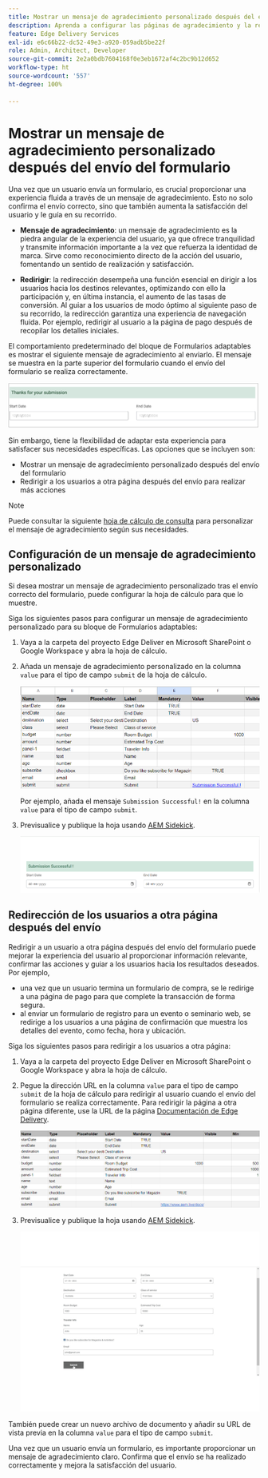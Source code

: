 ```yaml
---
title: Mostrar un mensaje de agradecimiento personalizado después del envío del formulario
description: Aprenda a configurar las páginas de agradecimiento y la redirección del bloque de Forms para optimizar la experiencia del usuario y optimizar sus recorridos.
feature: Edge Delivery Services
exl-id: e6c66b22-dc52-49e3-a920-059adb5be22f
role: Admin, Architect, Developer
source-git-commit: 2e2a0bdb7604168f0e3eb1672af4c2bc9b12d652
workflow-type: ht
source-wordcount: '557'
ht-degree: 100%

---
```


# Mostrar un mensaje de agradecimiento personalizado después del envío del formulario

Una vez que un usuario envía un formulario, es crucial proporcionar una experiencia fluida a través de un mensaje de agradecimiento. Esto no solo confirma el envío correcto, sino que también aumenta la satisfacción del usuario y le guía en su recorrido. 

- **Mensaje de agradecimiento**: un mensaje de agradecimiento es la piedra angular de la experiencia del usuario, ya que ofrece tranquilidad y transmite información importante a la vez que refuerza la identidad de marca. Sirve como reconocimiento directo de la acción del usuario, fomentando un sentido de realización y satisfacción.

- **Redirigir**: la redirección desempeña una función esencial en dirigir a los usuarios hacia los destinos relevantes, optimizando con ello la participación y, en última instancia, el aumento de las tasas de conversión. Al guiar a los usuarios de modo óptimo al siguiente paso de su recorrido, la redirección garantiza una experiencia de navegación fluida. Por ejemplo, redirigir al usuario a la página de pago después de recopilar los detalles iniciales.

El comportamiento predeterminado del bloque de Formularios adaptables es mostrar el siguiente mensaje de agradecimiento al enviarlo. El mensaje se muestra en la parte superior del formulario cuando el envío del formulario se realiza correctamente.

![mensaje de agradecimiento predeterminado](/help/edge/assets/thank-you-message.png)

Sin embargo, tiene la flexibilidad de adaptar esta experiencia para satisfacer sus necesidades específicas. Las opciones que se incluyen son:

- Mostrar un mensaje de agradecimiento personalizado después del envío del formulario
- Redirigir a los usuarios a otra página después del envío para realizar más acciones

>[!NOTE]
>
> Puede consultar la siguiente [hoja de cálculo de consulta](/help/edge/docs/forms/assets/enquiry.xlsx) para personalizar el mensaje de agradecimiento según sus necesidades.

## Configuración de un mensaje de agradecimiento personalizado

Si desea mostrar un mensaje de agradecimiento personalizado tras el envío correcto del formulario, puede configurar la hoja de cálculo para que lo muestre.

Siga los siguientes pasos para configurar un mensaje de agradecimiento personalizado para su bloque de Formularios adaptables:

1. Vaya a la carpeta del proyecto Edge Deliver en Microsoft SharePoint o Google Workspace y abra la hoja de cálculo.
1. Añada un mensaje de agradecimiento personalizado en la columna `value` para el tipo de campo `submit` de la hoja de cálculo.

   ![Mensaje de agradecimiento personalizado](/help/edge/docs/forms/assets/thankyou-custommessage.png)

   Por ejemplo, añada el mensaje `Submission Successful!` en la columna `value` para el tipo de campo `submit`.

1. Previsualice y publique la hoja usando [AEM Sidekick](https://www.aem.live/developer/tutorial#preview-and-publish-your-content).

   ![Mensaje de agradecimiento personalizado](/help/edge/docs/forms/assets/customized-thank-you-message.png)

## Redirección de los usuarios a otra página después del envío

Redirigir a un usuario a otra página después del envío del formulario puede mejorar la experiencia del usuario al proporcionar información relevante, confirmar las acciones y guiar a los usuarios hacia los resultados deseados. Por ejemplo,

- una vez que un usuario termina un formulario de compra, se le redirige a una página de pago para que complete la transacción de forma segura.
- al enviar un formulario de registro para un evento o seminario web, se redirige a los usuarios a una página de confirmación que muestra los detalles del evento, como fecha, hora y ubicación.

Siga los siguientes pasos para redirigir a los usuarios a otra página:

1. Vaya a la carpeta del proyecto Edge Deliver en Microsoft SharePoint o Google Workspace y abra la hoja de cálculo.
1. Pegue la dirección URL en la columna `value` para el tipo de campo `submit` de la hoja de cálculo para redirigir al usuario cuando el envío del formulario se realiza correctamente.
Para redirigir la página a otra página diferente, use la URL de la página [Documentación de Edge Delivery](https://www.aem.live/docs/).

   ![URL de redirección del mensaje de agradecimiento](/help/edge/docs/forms/assets/thankyou-redirecturl.png)

1. Previsualice y publique la hoja usando [AEM Sidekick](https://www.aem.live/developer/tutorial#preview-and-publish-your-content).

   ![Redirigir mensaje de agradecimiento](/help/edge/docs/forms/assets/thankyou-redirectpage.gif)

También puede crear un nuevo archivo de documento y añadir su URL de vista previa en la columna `value` para el tipo de campo `submit`.

Una vez que un usuario envía un formulario, es importante proporcionar un mensaje de agradecimiento claro. Confirma que el envío se ha realizado correctamente y mejora la satisfacción del usuario.

